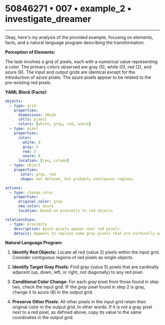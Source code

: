# 50846271 • 007 • example_2 • investigate_dreamer

---
Okay, here's my analysis of the provided example, focusing on elements, facts, and a natural language program describing the transformation.

**Perception of Elements:**

The task involves a grid of pixels, each with a numerical value representing a color. The primary colors observed are gray (5), white (0), red (2), and azure (8). The input and output grids are identical except for the introduction of azure pixels. The azure pixels appear to be related to the pre-existing red pixels.

**YAML Block (Facts):**



```yaml
objects:
  - type: grid
    properties:
      dimensions: 20x20
      cells: pixels
      colors: [white, gray, red, azure]
  - type: pixel
    properties:
      color:
        white: 0
        gray: 5
        red: 2
        azure: 8
      location: [row, column]
  - type: object
    properties:
       color: gray, red
       shape: not defined, but probably contiguous regions.

actions:
  - type: change_color
    properties:
      original_color: gray
      new_color: azure
      location: Based on proximity to red objects

relationships:
  - type: proximity
    description: Azure pixels appear near red pixels.
    details: Appears to replace some gray pixels that are cardinally adjacent (not diagonally) to red pixels.
```



**Natural Language Program:**

1.  **Identify Red Objects:** Locate all red (value 2) pixels within the input grid. Consider contiguous regions of red pixels as single objects.

2.  **Identify Target Gray Pixels:** Find gray (value 5) pixels that are cardinally adjacent (up, down, left, or right, *not* diagonally) to any red pixel.

3.  **Conditional Color Change:** For each *gray* pixel from those found in step two, check the input grid. IF the *gray* pixel found in step 2 is gray, change it to azure (8) in the output grid.

4. **Preserve Other Pixels:** All other pixels in the input grid retain their original color in the output grid. In other words. If it is not a gray pixel next to a red pixel, as defined above, copy its value to the same coordinates in the output grid.

